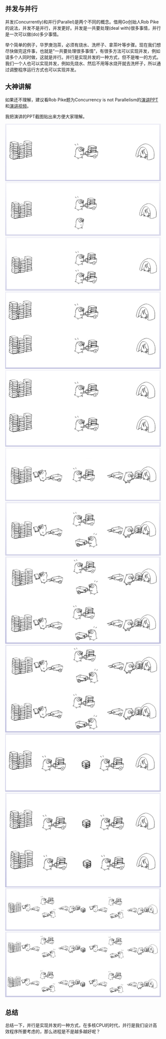 
## 并发与并行

并发(Concurrently)和并行(Parallel)是两个不同的概念。借用Go创始人Rob Pike的说法，并发不是并行，并发更好。并发是一共要处理(deal with)很多事情，并行是一次可以做(do)多少事情。

举个简单的例子，华罗庚泡茶，必须有烧水、洗杯子、拿茶叶等步骤。现在我们想尽快做完这件事，也就是“一共要处理很多事情”，有很多方法可以实现并发，例如请多个人同时做，这就是并行。并行是实现并发的一种方式，但不是唯一的方式。我们一个人也可以实现并发，例如先烧水、然后不用等水烧开就去洗杯子，所以通过调整程序运行方式也可以实现并发。

## 大神讲解

如果还不理解，建议看Rob Pike题为Concurrency is not Parallelism的[演讲PPT](http://concur.rspace.googlecode.com/hg/talk/concur.html)和[演讲视频](http://blog.golang.org/concurrency-is-not-parallelism)。

我把演讲的PPT截图贴出来方便大家理解。

![](image/concurrent1.png)
![](image/concurrent2.png)
![](image/concurrent3.png)
![](image/concurrent4.png)
![](image/concurrent5.png)
![](image/concurrent6.png)
![](image/concurrent7.png)
![](image/concurrent8.png)
![](image/concurrent9.png)
![](image/concurrent10.png)
![](image/concurrent11.png)
![](image/concurrent12.png)
![](image/concurrent13.png)

## 总结

总结一下，并行是实现并发的一种方式，在多核CPU的时代，并行是我们设计高效程序所要考虑的，那么进程是不是越多越好呢？
